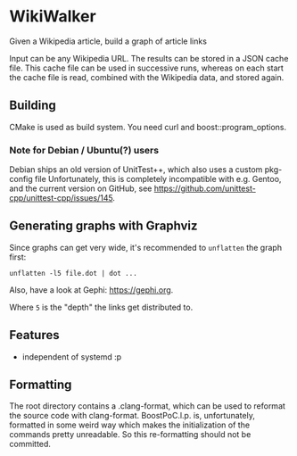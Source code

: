 # WikiWalker
Given a Wikipedia article, build a graph of article links

Input can be any Wikipedia URL. The results can be stored in a JSON cache file.
This cache file can be used in successive runs, whereas on each start the cache
file is read, combined with the Wikipedia data, and stored again.

## Building

CMake is used as build system. You need curl and boost::program_options.

### Note for Debian / Ubuntu(?) users

Debian ships an old version of UnitTest++, which also uses a custom pkg-config
file Unfortunately, this is completely incompatible with e.g. Gentoo, and the
current version on GitHub, see
https://github.com/unittest-cpp/unittest-cpp/issues/145.

## Generating graphs with Graphviz

Since graphs can get very wide, it's recommended to `unflatten` the graph first:

```
unflatten -l5 file.dot | dot ...
```

Also, have a look at Gephi: https://gephi.org.

Where `5` is the "depth" the links get distributed to.

## Features

 - independent of systemd :p

## Formatting

The root directory contains a .clang-format, which can be used to reformat the
source code with clang-format. BoostPoC.l.p. is, unfortunately, formatted in
some weird way which makes the initialization of the commands pretty
unreadable. So this re-formatting should not be committed.
